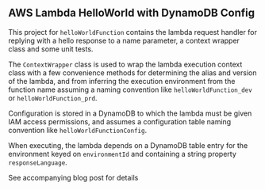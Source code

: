 ## AWS Lambda HelloWorld with DynamoDB Config

This project for `helloWorldFunction` contains the lambda request handler for replying with a hello response to a name parameter, a context wrapper class and some unit tests.

The `ContextWrapper` class is used to wrap the lambda execution context class with a few convenience methods for determining the alias and version of the lambda, and from inferring the execution environment from the function name assuming a naming convention like `helloWorldFunction_dev` or `helloWorldFunction_prd`.

Configuration is stored in a DynamoDB to which the lambda must be given IAM access permissions, and assumes a configuration table naming convention like `helloWorldFunctionConfig`.

When executing, the lambda depends on a DynamoDB table entry for the environment keyed on `environmentId` and containing a string property `responseLanguage`.

See accompanying blog post for details <TBC>